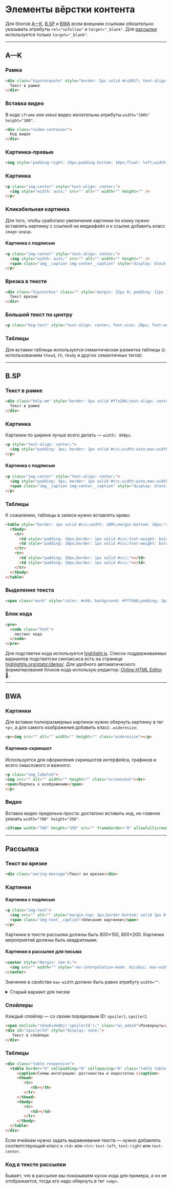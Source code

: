 # Элементы вёрстки контента

Для блогов [А—К](#a-k), [B.SP](#bsp) и [BWA](#bwa) всем внешним ссылкам обязательно указывать атрибуты `rel="nofollow"` и `target="_blank"`. Для [рассылки](#Рассылка) используется только `target="_blank"`.

----

## A—K

### Рамка
```html
<div class="hipsterquote" style="border: 5px solid #ca2017; text-align: center; font-size: 16px; font-weight: bold; padding: 15px 10px 15px 10px; width: 100%; margin-bottom: 2em; max-width: 800px;border-radius: 5px;">
  Текст в рамке
</div>
```

### Вставка видео

В коде `iframe` или `embed` видео желательны атрибуты `width="100%" height="380"`.

```html
<div class="video-container">
  Код видео
</div>
```

### Картинка-превью

```html
<img style="padding-right: 10px;padding-bottom: 10px;float: left;width: 340px;" src="" alt="" width="" height="" />
```

### Картинка

```html
<p class="img-center" style="text-align: center;">
  <img style="width: auto;" src="" alt="" width="" height="" />
</p>
```

### Кликабельная картинка

Для того, чтобы сработало увеличение картинки по клику нужно вставлять картинку с ссылкой на медиафайл и к ссылке добавить класс `image-popup`.

#### Картинка с подписью

```html
<p class="img-center" style="text-align: center;">
  <img style="width: auto;" src="" alt="" width="" height="" />
  <span class="img__caption img-center__caption" style="display: block; font-size: 12px; padding-top: 2px; color: #b5b2b2; font-style: italic;">Текст подписи</span>
</p>
```

### Врезка в тексте

```html
<div class="hipsterbox" class="" style="margin: 25px 0; padding: 12px 15px 13px; font-size: 17px; line-height: 24px;border: 1px solid rgba(0,0,0,0.08); border-radius: 4px; background: #fff9cd; box-shadow: 0 1px 15px rgba(0,0,0,0.1); font-family: 'Arial','Helvetica Neue',sans-serif;">
  Текст врезки
</div>
```

### Большой текст по центру

```html
<p class="big-text" style="text-align: center; font-size: 28px; font-weight: 300; line-height: 1;">Текст</p>
```

### Таблицы

Для вставки таблицы используется семантическая разметка таблицы (с использованием `thead`, `th`, `tbody` и других семантичных тегов).

----

## B.SP

### Текст в рамке

```html
<div class="help-me" style="border: 5px solid #ffa200;text-align: center;font-size: 18px;font-weight: bold;padding: 12px 15px 12px 15px;width: 100%;margin-bottom: 2em;max-width: 840px;border-radius: 3px;">
  Текст в рамке
</div>
```

### Картинка

Картинки по ширине лучше всего делать — `width: 840px`.

```html
<p style="text-align: center;">
  <img style="padding: 3px; border: 1px solid #ccc;width:auto;max-width:840px;height:auto;border-radius:3px;" src="" alt="" width="" height="" />
</p>
```

#### Картинка с подписью

```html
<p class="img-center" style="text-align: center;">
  <img style="padding: 3px; border: 1px solid #ccc;width:auto;max-width:840px;height:auto;border-radius:3px;" src="" alt="" width="" height="" />
  <span class="img__caption img-center__caption" style="display: block; font-size: 12px; color: #b5b2b2; font-style: italic;padding-top: 5px;">Текст подписи</span>
</p>
```

### Таблицы

К сожалению, таблицы в записи нужно вставлять криво:

```html
<table style="border: 1px solid #ccc;width: 100%;margin-bottom: 10px;">
  <tbody>
    <tr>
      <td style="padding: 10px;border: 1px solid #ccc;font-weight: bold;width: 300px;"></td>
      <td style="padding: 10px;border: 1px solid #ccc;font-weight: bold;"></td>
    </tr>
    <tr>
      <td style="padding: 10px;border: 1px solid #ccc;"></td>
      <td style="padding: 10px;border: 1px solid #ccc;"></td>
    </tr>
  </tbody>
</table>
```

### Выделение текста

```html
<span class="mark" style="color: #c60; background: #fff8d0;padding: 3px 4px 2px 4px;">текст</span>
```

### Блок кода

```html
<pre>
  <code class="html">
    листинг кода
  </code>
</pre>
```
Для подстветки кода используется [highlight.js](https://highlightjs.org/). Список поддерживаемых вариантов подстветски синтаксиса есть на странице [highlightjs.org/static/demo/](https://highlightjs.org/static/demo/). Для удобного автоматического форматирования блоков кода использую редактор: [Online HTML Editor &#128221;](https://html-online.com/editor/).

----

## BWA

### Картинки

Для вставки полноразмерных картинок нужно обернуть картинку в тег `<p>`, а для самого изображения добавить класс `.wideresize`:

```html
<p><img src="" alt="" width="" height="" class="wideresize"></p>
```

#### Картинка-скриншот

Используется для оформления скриншотов интерфейса, графиков и всего смыслового и важного:

```html
<p class="img_labeled">
<img src="" alt="" width="" height="" class="screenshot"><br>
<span>Подпись к изображению</span>
</p>
```

### Видео

Вставка видео предельна проста: достатоно вставить код, но главное указать `width="700" height="350"`.

```html
<iframe width="700" height="350" src="" frameborder="0" allowfullscreen></iframe>
```

----

## Рассылка

### Текст во врезке

```html
<div class="waring-message">Текст во врезке</div>
```

### Картинки

#### Картинка с подписью

```html
<p class="img-text">
  <img src="" alt="" style="margin-top: 3px;border-bottom: solid 1px #fdfdfd;" width="" height="">
  <span class="img-text__caption">Описание картинки</span>
</p>
```

Картинки в тексте рассылки должны быть 800×150, 800×200. Картинки мероприятий должны быть квадратными.

#### Картинки в рассылке для письма

```html
<center style="Margin: 2em 0;">
  <img src="" width="" style="-ms-interpolation-mode: bicubic; max-width: ; width: 100%;height:auto;">
</center>
```

Значение в свойстве `max-width` должно быть равно атрибуту `width=""`.

<details>
  <summary>Старый вариант для писем</summary>

```html
<center>
   <table style="border: 1px solid transparent;max-width: ;" cellpadding="0" cellspacing="0">
      <tbody>
         <tr>
            <td><img src="" alt="" width="" style="display: block;  max-width: ; width: 100%;height:auto;"></td>
         </tr>
      </tbody>
   </table>
   <i style="font-size: 10px;padding-top:6px;display:block;">Текст подписи картинки</i>
</center>
```

Значение в свойстве `max-width` у таблицы и у картинки должно быть равно атрибуту `width=""`.
</details>

### Спойлеры

Каждый спойлер — со *своим* порядковым ID: `spoiler1`, `spoiler2`.

```html
<span onclick="showhideObj('spoilerId');" class="as_adash">Развернуть</span>
<div id="spoilerId" style="display: none;">
   Текст в спойлере
</div>
```

### Таблицы

```html
<div class="table-responsive">
  <table border="0" cellpadding="0" cellspacing="0" class="table table-striped" style="width: 100%;max-width: 100%;">
     <caption>Схемы интеграции: достоинства и недостатки.</caption>
     <thead>
        <tr>
           <th></th>
        </tr>
     </thead>
     <tbody>
        <tr>
           <td></td>
        </tr>
     </tbody>
  </table>
</div>
```

Если ячейкам нужно задать выравнивание текста — нужно добавлять соответствующий класс к `<td>` или `<tr>`: `text-left`, `text-right` или `text-center`.

### Код в тексте рассылки

Бывает, что в рассылке мы показываем кусок кода для примера, а он не отображается, тогда его надо обернуть в тег `<xmp>`.
